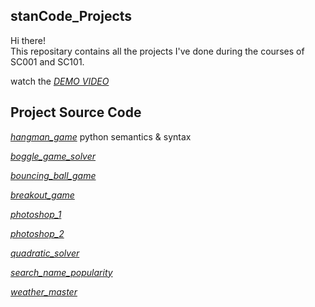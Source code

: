 ## stanCode_Projects
Hi there!\
This repositary contains all the projects I've done during the courses of SC001 and SC101.

watch the *[DEMO VIDEO](https://drive.google.com/drive/folders/1Gi3bn9qPW_gR0ISyGzVPLd5Bztdvd7rF?fbclid=IwAR36BW3v_bHn-Idsh-0_ROSWLwrXOzoervZId25OOzH2LX4b6FCGDfULdDg)*

## Project Source Code
*[hangman_game](https://github.com/Josepharoundyou/stanCode_Projects/tree/main/hangman_game)*
  python semantics & syntax

*[boggle_game_solver](https://github.com/Josepharoundyou/stanCode_Projects/tree/main/boggle_game_solver)*

*[bouncing_ball_game](https://github.com/Josepharoundyou/stanCode_Projects/tree/main/bouncing_ball_game)*

*[breakout_game](https://github.com/Josepharoundyou/stanCode_Projects/tree/main/breakout_game)*

*[photoshop_1](https://github.com/Josepharoundyou/stanCode_Projects/tree/main/photoshop_1)*

*[photoshop_2](https://github.com/Josepharoundyou/stanCode_Projects/tree/main/photoshop_2)*

*[quadratic_solver](https://github.com/Josepharoundyou/stanCode_Projects/tree/main/quadratic_solver)*

*[search_name_popularity](https://github.com/Josepharoundyou/stanCode_Projects/tree/main/search_name_popularity)*

*[weather_master](https://github.com/Josepharoundyou/stanCode_Projects/tree/main/weather_master)*
